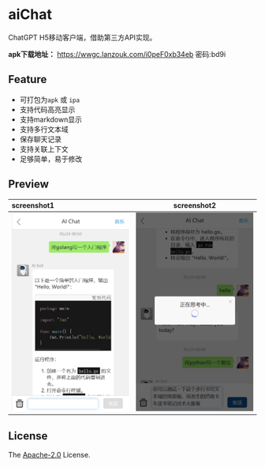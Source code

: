 # aiChat

ChatGPT H5移动客户端，借助第三方API实现。

**apk下载地址：**  <https://wwgc.lanzouk.com/i0peF0xb34eb> 密码:bd9i

## Feature

- 可打包为`apk` 或 `ipa`
- 支持代码高亮显示
- 支持markdown显示
- 支持多行文本域
- 保存聊天记录
- 支持关联上下文
- 足够简单，易于修改

## Preview

| screenshot1 | screenshot2 |
|:-|--|
| ![page1](images/chat1.png) | ![page2](images/chat2.png) |


## License

The [Apache-2.0](https://www.apache.org/licenses/LICENSE-2.0) License.